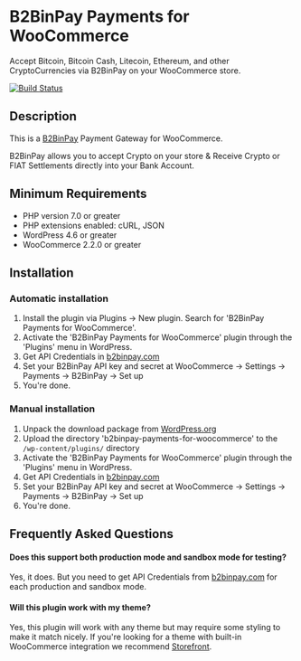 # B2BinPay Payments for WooCommerce

Accept Bitcoin, Bitcoin Cash, Litecoin, Ethereum, and other CryptoCurrencies via B2BinPay on your WooCommerce store.

[![Build Status](https://travis-ci.org/b2binpay/woocommerce.svg?branch=master)](https://travis-ci.org/b2binpay/woocommerce)

## Description

This is a [B2BinPay](https://www.b2binpay.com/) Payment Gateway for WooCommerce.

B2BinPay allows you to accept Crypto on your store & Receive Crypto or FIAT Settlements directly into your Bank Account.

## Minimum Requirements

* PHP version 7.0 or greater
* PHP extensions enabled: cURL, JSON
* WordPress 4.6 or greater
* WooCommerce 2.2.0 or greater

## Installation

### Automatic installation

1. Install the plugin via Plugins -> New plugin. Search for 'B2BinPay Payments for WooCommerce'.
2. Activate the 'B2BinPay Payments for WooCommerce' plugin through the 'Plugins' menu in WordPress.
3. Get API Credentials in [b2binpay.com](https://www.b2binpay.com/)
4. Set your B2BinPay API key and secret at WooCommerce -> Settings -> Payments -> B2BinPay -> Set up
5. You're done.

### Manual installation

1. Unpack the download package from [WordPress.org](https://wordpress.org/plugins/b2binpay-payments-for-woocommerce/)
2. Upload the directory 'b2binpay-payments-for-woocommerce' to the `/wp-content/plugins/` directory
3. Activate the 'B2BinPay Payments for WooCommerce' plugin through the 'Plugins' menu in WordPress.
4. Get API Credentials in [b2binpay.com](https://www.b2binpay.com/)
5. Set your B2BinPay API key and secret at WooCommerce -> Settings -> Payments -> B2BinPay -> Set up
6. You're done.

## Frequently Asked Questions

#### Does this support both production mode and sandbox mode for testing?

Yes, it does. But you need to get API Credentials from [b2binpay.com](https://www.b2binpay.com/) for each production and sandbox mode.

#### Will this plugin work with my theme?

Yes, this plugin will work with any theme but may require some styling to make it match nicely. If you're
looking for a theme with built-in WooCommerce integration we recommend [Storefront](http://www.woothemes.com/storefront/).
